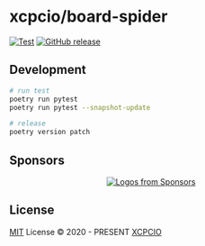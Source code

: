 # xcpcio/board-spider

[![Test][test-ci-badge]][test-ci]
[![GitHub release][gh-release-badge]][gh-release]

## Development

```bash
# run test
poetry run pytest
poetry run pytest --snapshot-update

# release
poetry version patch
```

## Sponsors

<p align="center">
  <a href="https://github.com/sponsors/Dup4">
    <img src='https://cdn.jsdelivr.net/gh/Dup4/static/sponsors-output/sponsors.svg' alt="Logos from Sponsors" />
  </a>
</p>

## License

[MIT](./LICENSE) License © 2020 - PRESENT [XCPCIO][xcpcio]

[xcpcio]: https://github.com/XCPCIO
[test-ci-badge]: https://github.com/XCPCIO/XCPCIO-Board-Spider/workflows/Test/badge.svg
[test-ci]: https://github.com/XCPCIO/XCPCIO-Board-Spider/actions/workflows/test.yml
[gh-release-badge]: https://img.shields.io/github/release/XCPCIO/XCPCIO-Board-Spider.svg
[gh-release]: https://GitHub.com/XCPCIO/XCPCIO-Board-Spider/releases/
